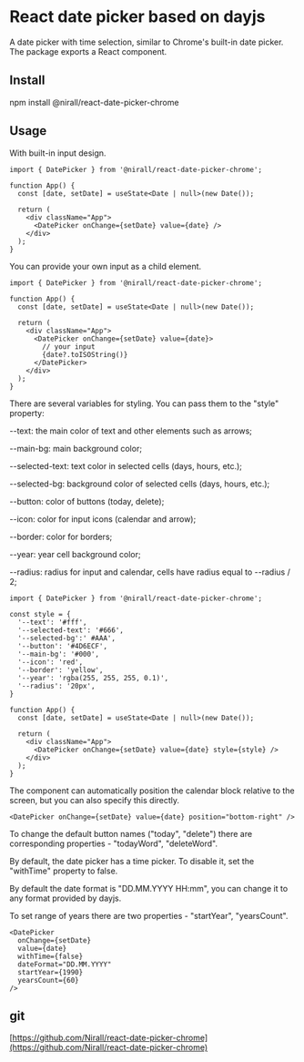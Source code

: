 # React date picker based on dayjs

A date picker with time selection, similar to Chrome's built-in date picker. The package exports a React component.

## Install
npm install @nirall/react-date-picker-chrome

## Usage
With built-in input design.

```
import { DatePicker } from '@nirall/react-date-picker-chrome';

function App() {
  const [date, setDate] = useState<Date | null>(new Date());

  return (
    <div className="App">
      <DatePicker onChange={setDate} value={date} />
    </div>
  );
}
```

You can provide your own input as a child element.

```
import { DatePicker } from '@nirall/react-date-picker-chrome';

function App() {
  const [date, setDate] = useState<Date | null>(new Date());

  return (
    <div className="App">
      <DatePicker onChange={setDate} value={date}>
        // your input
        {date?.toISOString()}
      </DatePicker>
    </div>
  );
}
```

There are several variables for styling. You can pass them to the "style" property:

--text: the main color of text and other elements such as arrows;

--main-bg: main background color;

--selected-text: text color in selected cells (days, hours, etc.);

--selected-bg: background color of selected cells (days, hours, etc.);

--button: color of buttons (today, delete);

--icon: color for input icons (calendar and arrow);

--border: color for borders;

--year: year cell background color;

--radius: radius for input and calendar, cells have radius equal to --radius / 2;

```
import { DatePicker } from '@nirall/react-date-picker-chrome';

const style = {
  '--text': '#fff',
  '--selected-text': '#666',
  '--selected-bg':' #AAA',
  '--button': '#4D6ECF',
  '--main-bg': '#000',
  '--icon': 'red',
  '--border': 'yellow',
  '--year': 'rgba(255, 255, 255, 0.1)',
  '--radius': '20px',
}

function App() {
  const [date, setDate] = useState<Date | null>(new Date());

  return (
    <div className="App">
      <DatePicker onChange={setDate} value={date} style={style} />
    </div>
  );
}
```

The component can automatically position the calendar block relative to the screen, but you can also specify this directly.

```
<DatePicker onChange={setDate} value={date} position="bottom-right" />
```

To change the default button names ("today", "delete") there are corresponding properties - "todayWord", "deleteWord".

By default, the date picker has a time picker. To disable it, set the "withTime" property to false.

By default the date format is "DD.MM.YYYY HH:mm", you can change it to any format provided by dayjs.

To set range of years there are two properties - "startYear", "yearsCount".

```
<DatePicker
  onChange={setDate}
  value={date}
  withTime={false}
  dateFormat="DD.MM.YYYY"
  startYear={1990}
  yearsCount={60}
/>
```


## git
[https://github.com/Nirall/react-date-picker-chrome](https://github.com/Nirall/react-date-picker-chrome)
